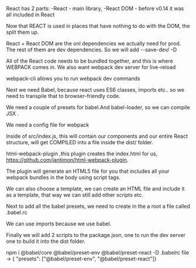 React has 2 parts:
-React - main library,
-React DOM - before v0.14 it was all included in React

Now that REACT is used in places that have nothing to do with the DOM, the split them up.

React + React DOM are the onl dependencies we actually need for prod.
The rest of them are dev dependencies. So we will add --save-dev/ -D

All of the React code needs to be bundled together, and this is where WEBPACK comes in.
We also want webpack dev server for live-reload

webpack-cli allows you to run webpack dev commands

Next we need Babel, because react uses ES6 classes, imports etc.. so we need to transpile that to browser-friendly code.

We need a couple of presets for babel.And babel-loader, so we can compile JSX .

We need a config file for webpack

Inside of src/index.js, this will contain our components and our entire React structure, will get COMPILED into a file inside the dist/ folder.

 html-webpack-plugin ,this plugin creates the index.html for us, https://github.com/jantimon/html-webpack-plugin.

 The plugin will generate an HTML5 file for you that includes all your webpack bundles in the body using script tags.

We can also choose a template, we can create an HTML file and include it as a template, that way we can still add other scripts etc.

Next to add all the babel presets, we need to create in the a root a file called .babel.rc

We can use imports because we use babel.

Finally we will add 2 scripts to the package.json,
one to run the dev server one to build it into the dist folder.

npm i @babel/core @babel/preset-env @babel/preset-react -D
.babelrc file -> {
"presets": ["@babel/preset-env", "@babel/preset-react"]}
